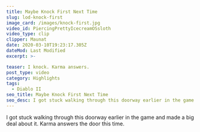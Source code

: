 ```yaml
---
title: Maybe Knock First Next Time
slug: lod-knock-first
image_card: /images/knock-first.jpg
video_id: PiercingPrettyIcecreamOSsloth
video_type: clip
clipper: Maunat
date: 2020-03-10T19:23:17.305Z
dateMod: Last Modified
excerpt: >-

teaser: I knock. Karma answers.
post_type: video
category: Highlights
tags:
  - Diablo II
seo_title: Maybe Knock First Next Time
seo_desc: I got stuck walking through this doorway earlier in the game and made a big deal about it. Karma answers the door this time.
---
```

I got stuck walking through this doorway earlier in the game and made a big deal about it. Karma answers the door this time.
